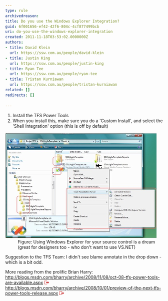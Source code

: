 ```yaml
---
type: rule
archivedreason: 
title: Do you use the Windows Explorer Integration?
guid: 6f001656-ef42-42f6-804c-4cf877499bcb
uri: do-you-use-the-windows-explorer-integration
created: 2011-11-18T03:53:02.0000000Z
authors:
- title: David Klein
  url: https://ssw.com.au/people/david-klein
- title: Justin King
  url: https://ssw.com.au/people/justin-king
- title: Ryan Tee
  url: https://ssw.com.au/people/ryan-tee
- title: Tristan Kurniawan
  url: https://ssw.com.au/people/tristan-kurniawan
related: []
redirects: []

---
```



<ol><li>Install the TFS Power Tools </li>
<li>When you install this, make sure you do a 'Custom Install', and select the 'Shell Integration' option (this is off by default) </li></ol>
<dl><dt><img alt="Use Windows Explorer" src="TFS_WE_01.jpg" /></dt>
<dd>Figure: Using Windows Explorer for your source control is a dream (great for designers too - who don't want to use VS.NET) </dd></dl>
<p>Suggestion to the TFS Team: I didn't see blame annotate in the drop down - which is a bit odd. </p>
<p>More reading from the prolific Brian Harry: <br><a href="http://blogs.msdn.com/bharry/archive/2008/11/08/oct-08-tfs-power-tools-are-available.aspx">http://blogs.msdn.com/bharry/archive/2008/11/08/oct-08-tfs-power-tools-are-available.aspx</a> <img title="You are now leaving SSW" src="../../assets/external.gif" alt="" /> <br><a href="http://blogs.msdn.com/bharry/archive/2008/10/01/preview-of-the-next-tfs-power-tools-release.aspx">http://blogs.msdn.com/bharry/archive/2008/10/01/preview-of-the-next-tfs-power-tools-release.aspx</a> <img title="You are now leaving SSW" src="../../assets/external.gif" alt="" /></p>
<br><excerpt class='endintro'></excerpt><br>



